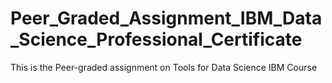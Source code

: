 # Peer_Graded_Assignment_IBM_Data_Science_Professional_Certificate

This is the Peer-graded assignment on Tools for Data Science IBM Course
